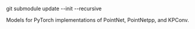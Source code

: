 git submodule update --init --recursive

Models for PyTorch implementations of PointNet, PointNetpp, and KPConv.
